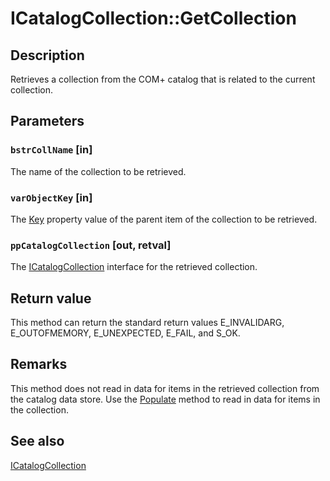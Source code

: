 # ICatalogCollection::GetCollection

## Description

Retrieves a collection from the COM+ catalog that is related to the current collection.

## Parameters

### `bstrCollName` [in]

The name of the collection to be retrieved.

### `varObjectKey` [in]

The [Key](https://learn.microsoft.com/windows/desktop/api/comadmin/nf-comadmin-icatalogobject-get_key) property value of the parent item of the collection to be retrieved.

### `ppCatalogCollection` [out, retval]

The [ICatalogCollection](https://learn.microsoft.com/windows/desktop/api/comadmin/nn-comadmin-icatalogcollection) interface for the retrieved collection.

## Return value

This method can return the standard return values E_INVALIDARG, E_OUTOFMEMORY, E_UNEXPECTED, E_FAIL, and S_OK.

## Remarks

This method does not read in data for items in the retrieved collection from the catalog data store. Use the [Populate](https://learn.microsoft.com/windows/desktop/api/comadmin/nf-comadmin-icatalogcollection-populate) method to read in data for items in the collection.

## See also

[ICatalogCollection](https://learn.microsoft.com/windows/desktop/api/comadmin/nn-comadmin-icatalogcollection)
